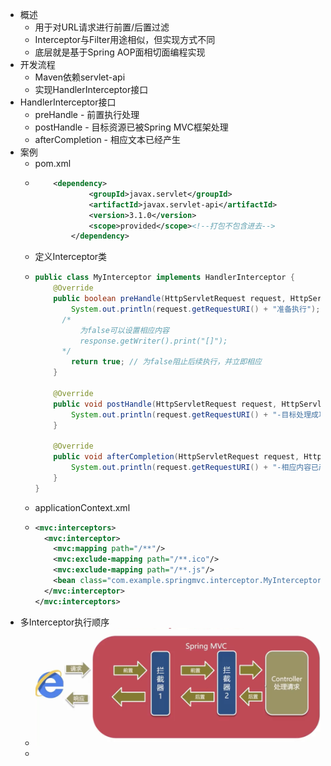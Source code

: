 - 概述
	- 用于对URL请求进行前置/后置过滤
	- Interceptor与Filter用途相似，但实现方式不同
	- 底层就是基于Spring AOP面相切面编程实现
- 开发流程
	- Maven依赖servlet-api
	- 实现HandlerInterceptor接口
- HandlerInterceptor接口
	- preHandle - 前置执行处理
	- postHandle - 目标资源已被Spring MVC框架处理
	- afterCompletion - 相应文本已经产生
- 案例
	- pom.xml
	- ```xml
	      <dependency>
	              <groupId>javax.servlet</groupId>
	              <artifactId>javax.servlet-api</artifactId>
	              <version>3.1.0</version>
	              <scope>provided</scope><!--打包不包含进去-->
	          </dependency>
	  ```
	- 定义Interceptor类
	- ```java
	  public class MyInterceptor implements HandlerInterceptor {
	      @Override
	      public boolean preHandle(HttpServletRequest request, HttpServletResponse response, Object handler) throws Exception {
	          System.out.println(request.getRequestURI() + "准备执行");
	        /*
	        	为false可以设置相应内容
	        	response.getWriter().print("[]");
	        */
	          return true; // 为false阻止后续执行，并立即相应
	      }
	  
	      @Override
	      public void postHandle(HttpServletRequest request, HttpServletResponse response, Object handler, ModelAndView modelAndView) throws Exception {
	          System.out.println(request.getRequestURI() + "-目标处理成功");
	      }
	  
	      @Override
	      public void afterCompletion(HttpServletRequest request, HttpServletResponse response, Object handler, Exception ex) throws Exception {
	          System.out.println(request.getRequestURI() + "-相应内容已产生");
	      }
	  }
	  ```
	- applicationContext.xml
	- ```xml
	  <mvc:interceptors>
	    <mvc:interceptor>
	      <mvc:mapping path="/**"/>
	      <mvc:exclude-mapping path="/**.ico"/>
	      <mvc:exclude-mapping path="/**.js"/>
	      <bean class="com.example.springmvc.interceptor.MyInterceptor" />
	    </mvc:interceptor>
	  </mvc:interceptors>
	  ```
- 多Interceptor执行顺序
	- ![截屏2022-11-02 15.01.06.png](../assets/截屏2022-11-02_15.01.06_1667372484431_0.png)
	-